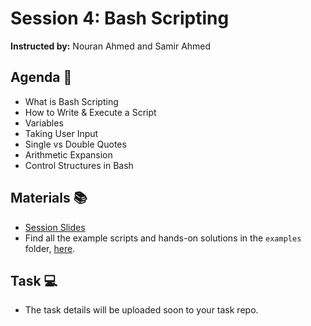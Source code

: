 # Session 4: Bash Scripting

**Instructed by:** Nouran Ahmed and Samir Ahmed

## Agenda 🚀

- What is Bash Scripting
- How to Write & Execute a Script
- Variables
- Taking User Input
- Single vs Double Quotes
- Arithmetic Expansion
- Control Structures in Bash

## Materials 📚

- [Session Slides](Session-4.pdf)
- Find all the example scripts and hands-on solutions in the `examples` folder, [here](./examples/).


## Task 💻

- The task details will be uploaded soon to your task repo.
